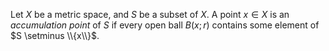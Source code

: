 Let $X$ be a metric space, and $S$ be a subset of $X$. A point $x \in X$ is an *accumulation point* of $S$ if every open ball $B(x; r)$ contains some element of $S \setminus \\{x\\}$.
